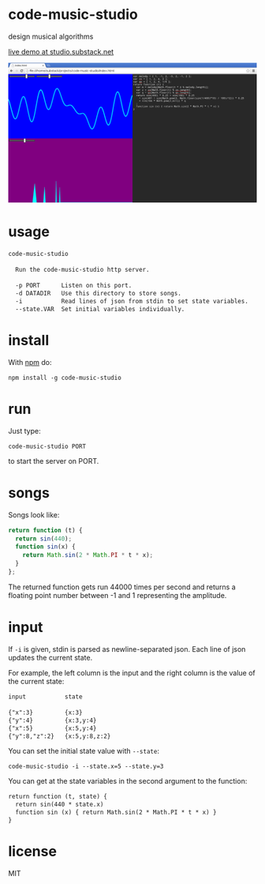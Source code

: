 # code-music-studio

design musical algorithms

[live demo at studio.substack.net](http://studio.substack.net/)

![screenshot](images/screenshot.png)

# usage

```
code-music-studio

  Run the code-music-studio http server.

  -p PORT      Listen on this port.
  -d DATADIR   Use this directory to store songs.
  -i           Read lines of json from stdin to set state variables.
  --state.VAR  Set initial variables individually.

```

# install

With [npm](https://npmjs.org) do:

```
npm install -g code-music-studio
```

# run

Just type:

```
code-music-studio PORT
```

to start the server on PORT.

# songs

Songs look like:

```js
return function (t) {
  return sin(440);
  function sin(x) {
    return Math.sin(2 * Math.PI * t * x);
  }
};
```

The returned function gets run 44000 times per second and returns a
floating point number between -1 and 1 representing the amplitude.

# input

If `-i` is given, stdin is parsed as newline-separated json. Each line of
json updates the current state.

For example, the left column is the input and the right column is the value
of the current state:

```
input           state

{"x":3}         {x:3}
{"y":4}         {x:3,y:4}
{"x":5}         {x:5,y:4}
{"y":8,"z":2}   {x:5,y:8,z:2}
```

You can set the initial state value with `--state`:

```
code-music-studio -i --state.x=5 --state.y=3
```

You can get at the state variables in the second argument to the function:

```
return function (t, state) {
  return sin(440 * state.x)
  function sin (x) { return Math.sin(2 * Math.PI * t * x) }
}
```

# license

MIT
